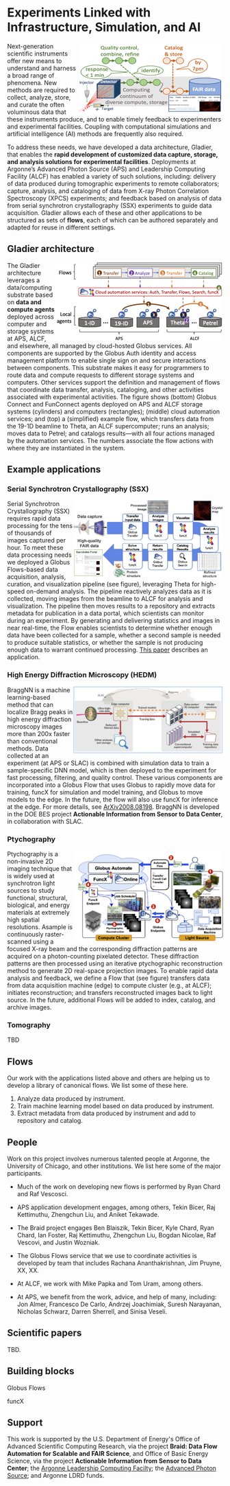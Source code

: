 # Experiments Linked with Infrastructure, Simulation, and AI


<img align="right" src="images/BraidFig.png">

Next-generation scientific instruments offer new means to understand and harness a broad range of phenomena. New methods are required to collect, analyze, store, and curate the often voluminous data that these instruments produce, and to enable timely feedback to experimenters and experimental facilities. Coupling with computational simulations and artificial intelligence (AI) methods are frequently also required.

To address these needs, we have developed a data architecture, Gladier, that enables the **rapid development of customized data capture, storage, and analysis solutions for experimental facilities**.
Deployments at Argonne’s Advanced Photon Source (APS) and Leadership Computing Facility (ALCF) has enabled a variety of such solutions, including:
delivery of data produced during tomographic experiments to remote collaborators;
capture, analysis, and cataloging of data from X-ray Photon Correlation Spectroscopy (XPCS) experiments; and
feedback based on analysis of data from serial synchrotron crystallography (SSX) experiments to guide data acquisition.
Gladier allows each of these and other applications to be structured as sets of **flows**, each of which can be authored separately and adapted for reuse in different settings.

## Gladier architecture

<img align="right" src="images/flow4.png">

The Gladier architecture leverages a data/computing substrate based on **data and compute agents** deployed across computer and storage systems at APS, ALCF, and elsewhere, all managed by cloud-hosted Globus services.
All components are supported by the Globus Auth identity and access management platform to enable single sign on and secure interactions between components.
This substrate makes it easy for programmers to route data and compute requests to different storage systems and computers.
Other services support the definition and management of flows that coordinate data transfer, analysis, cataloging, and other activities associated with experimental activities. The figure shows (bottom) Globus Connect and FunConnect agents deployed on APS and ALCF storage systems (cylinders) and computers (rectangles); (middle) cloud automation services; and (top) a (simplified) example flow, which transfers data from the 19-1D beamline to Theta, an ALCF supercomputer; runs an analysis; moves data to Petrel; and catalogs results—with all four actions managed by the automation services. The numbers associate the flow actions with where they are instantiated in the system.

<!--- Include mention of DM --->

## Example applications

### Serial Synchrotron Crystallography (SSX)

<img align="right" src="images/SSXFigureNew.png" width="350">

Serial Synchrotron Crystallography (SSX) requires rapid data processing for the tens of thousands of images captured per hour. To meet these data processing needs we deployed a Globus Flows-based data acquisition, analysis, curation, and visualization pipeline (see figure), leveraging Theta for high-speed on-demand analysis. The pipeline reactively analyzes data as it is collected, moving images from the beamline to ALCF for analysis and visualization. The pipeline then moves results to a repository and extracts metadata for publication in a data portal, which scientists can monitor during an experiment. By generating and delivering statistics and images in near real-time, the Flow enables scientists to determine whether enough data have been collected for a sample, whether a second sample is needed to produce suitable statistics, or whether the sample is not producing enough data to warrant continued processing. [This paper](https://www.pnas.org/content/118/21/e2100170118) describes an application.


### High Energy Diffraction Microscopy (HEDM)

<img align="right" src="images/HEDM1.png" width="350">

BraggNN is a machine learning-based method that can localize Bragg peaks in high energy diffraction microscopy images more than 200x faster than conventional methods.
Data collected at an experiment (at APS or SLAC) is combined with simulation data to train a sample-specific DNN model, which is then deployed to the experiment for fast processing, filtering, and quality control. These various components are incorporated into a Globus Flow that uses Globus to rapidly move data for training, funcX for simulation and model training, and Globus to move models to the edge. In the future, the flow will also use funcX for inference at the edge.
For more details, see [ArXiv2008.08198](https://arxiv.org/pdf/2008.08198.pdf). 
BraggNN is developed in the DOE BES project **Actionable Information from Sensor to Data Center**, in collaboration with SLAC.

### Ptychography

<img align="right" src="images/TekinSystem.png" width="350">

Ptychography is a non-invasive 2D imaging technique that is widely used at synchrotron light sources to study functional, structural, biological, and energy materials at extremely high spatial resolutions.
Asample is continuously raster-scanned using a focused X-ray beam and the corresponding diffraction patterns are acquired on a photon-counting pixelated detector. These diffraction patterns are then processed using an iterative ptychographic reconstruction method to generate 2D real-space projection images.
To enable rapid data analysis and feedback, we define a Flow that (see figure) transfers data from data acquisition machine (edge) to compute cluster (e.g., at ALCF); initiates reconstruction; and transfers reconstructed images back to light source. 
In the future, additional Flows will be added to index, catalog, and archive images.


### Tomography

TBD

## Flows

Our work with the applications listed above and others are helping us to develop a library of canonical flows. We list some of these here.

1. Analyze data produced by instrument.
2. Train machine learning model based on data produced by instrument.
3. Extract metadata from data produced by instrument and add to repository and catalog.


## People

Work on this project involves numerous talented people at Argonne, the University of Chicago, and other institutions. We list here some of the major participants.

* Much of the work on developing new flows is performed by Ryan Chard and Raf Vescosci.

* APS application development engages, among others, Tekin Bicer, Raj Kettimuthu, Zhengchun Liu, and Aniket Tekawade.

* The Braid project engages Ben Blaiszik, Tekin Bicer, Kyle Chard, Ryan Chard, Ian Foster, Raj Kettimuthu, Zhengchun Liu, Bogdan Nicolae, Raf Vescovi, and Justin Wozniak.

* The Globus Flows service that we use to coordinate activities is developed by team that includes Rachana Ananthakrishnan, Jim Pruyne, XX, XX.

* At ALCF, we work with Mike Papka and Tom Uram, among others.

* At APS, we benefit from the work, advice, and help of many, including: Jon Almer, Francesco De Carlo, Andrzej Joachimiak, Suresh Narayanan, Nicholas Schwarz, Darren Sherrell, and Sinisa Veseli.


## Scientific papers

TBD.

## Building blocks

Globus Flows 

funcX 

## Support

This work is supported by the U.S. Department of Energy's Office of Advanced Scientific Computing Research, via the project **Braid: Data Flow Automation for Scalable and FAIR Science**, and Office of Basic Energy Science, via the project **Actionable Information from Sensor to Data Center**; the [Argonne Leadership Computing Facilty](https://alcf.anl.gov); the [Advanced Photon Source](https://aps.anl.gov); and Argonne LDRD funds. 
